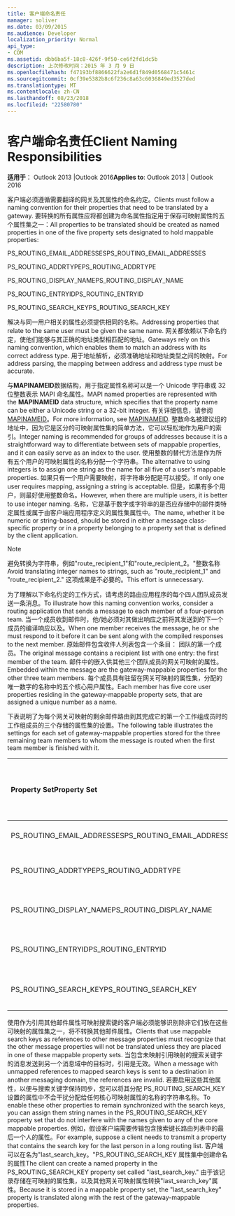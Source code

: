 ```yaml
---
title: 客户端命名责任
manager: soliver
ms.date: 03/09/2015
ms.audience: Developer
localization_priority: Normal
api_type:
- COM
ms.assetid: dbb6ba5f-18c8-426f-9f50-ce6f2fd1dc5b
description: 上次修改时间：2015 年 3 月 9 日
ms.openlocfilehash: f47193bf8866622fa2e6d1f849d0568471c5461c
ms.sourcegitcommit: 0cf39e5382b8c6f236c8a63c6036849ed3527ded
ms.translationtype: MT
ms.contentlocale: zh-CN
ms.lasthandoff: 08/23/2018
ms.locfileid: "22580780"
---
```

# <a name="client-naming-responsibilities"></a><span data-ttu-id="851bd-103">客户端命名责任</span><span class="sxs-lookup"><span data-stu-id="851bd-103">Client Naming Responsibilities</span></span>

  
  
<span data-ttu-id="851bd-104">**适用于**： Outlook 2013 |Outlook 2016</span><span class="sxs-lookup"><span data-stu-id="851bd-104">**Applies to**: Outlook 2013 | Outlook 2016</span></span> 
  
<span data-ttu-id="851bd-105">客户端必须遵循需要翻译的网关及其属性的命名约定。</span><span class="sxs-lookup"><span data-stu-id="851bd-105">Clients must follow a naming convention for their properties that need to be translated by a gateway.</span></span> <span data-ttu-id="851bd-106">要转换的所有属性应将都创建为命名属性指定用于保存可映射属性的五个属性集之一：</span><span class="sxs-lookup"><span data-stu-id="851bd-106">All properties to be translated should be created as named properties in one of the five property sets designated to hold mappable properties:</span></span>
  
<span data-ttu-id="851bd-107">PS_ROUTING_EMAIL_ADDRESSES</span><span class="sxs-lookup"><span data-stu-id="851bd-107">PS_ROUTING_EMAIL_ADDRESSES</span></span>
  
<span data-ttu-id="851bd-108">PS_ROUTING_ADDRTYPE</span><span class="sxs-lookup"><span data-stu-id="851bd-108">PS_ROUTING_ADDRTYPE</span></span>
  
<span data-ttu-id="851bd-109">PS_ROUTING_DISPLAY_NAME</span><span class="sxs-lookup"><span data-stu-id="851bd-109">PS_ROUTING_DISPLAY_NAME</span></span>
  
<span data-ttu-id="851bd-110">PS_ROUTING_ENTRYID</span><span class="sxs-lookup"><span data-stu-id="851bd-110">PS_ROUTING_ENTRYID</span></span>
  
<span data-ttu-id="851bd-111">PS_ROUTING_SEARCH_KEY</span><span class="sxs-lookup"><span data-stu-id="851bd-111">PS_ROUTING_SEARCH_KEY</span></span>
  
<span data-ttu-id="851bd-112">解决与同一用户相关的属性必须提供相同的名称。</span><span class="sxs-lookup"><span data-stu-id="851bd-112">Addressing properties that relate to the same user must be given the same name.</span></span> <span data-ttu-id="851bd-113">网关都依赖以下命名约定，使他们能够与其正确的地址类型相匹配的地址。</span><span class="sxs-lookup"><span data-stu-id="851bd-113">Gateways rely on this naming convention, which enables them to match an address with its correct address type.</span></span> <span data-ttu-id="851bd-114">用于地址解析，必须准确地址和地址类型之间的映射。</span><span class="sxs-lookup"><span data-stu-id="851bd-114">For address parsing, the mapping between address and address type must be accurate.</span></span>
  
<span data-ttu-id="851bd-115">与**MAPINAMEID**数据结构，用于指定属性名称可以是一个 Unicode 字符串或 32 位整数表示 MAPI 命名属性。</span><span class="sxs-lookup"><span data-stu-id="851bd-115">MAPI named properties are represented with the **MAPINAMEID** data structure, which specifies that the property name can be either a Unicode string or a 32-bit integer.</span></span> <span data-ttu-id="851bd-116">有关详细信息，请参阅[MAPINAMEID](mapinameid.md)。</span><span class="sxs-lookup"><span data-stu-id="851bd-116">For more information, see [MAPINAMEID](mapinameid.md).</span></span> <span data-ttu-id="851bd-117">整数命名被建议组的地址中，因为它是区分的可映射属性集的简单方法，它可以轻松地作为用户的索引。</span><span class="sxs-lookup"><span data-stu-id="851bd-117">Integer naming is recommended for groups of addresses because it is a straightforward way to differentiate between sets of mappable properties, and it can easily serve as an index to the user.</span></span> <span data-ttu-id="851bd-118">使用整数的替代方法是作为所有五个用户的可映射属性的名称分配一个字符串。</span><span class="sxs-lookup"><span data-stu-id="851bd-118">The alternative to using integers is to assign one string as the name for all five of a user's mappable properties.</span></span> <span data-ttu-id="851bd-119">如果只有一个用户需要映射，将字符串分配是可以接受。</span><span class="sxs-lookup"><span data-stu-id="851bd-119">If only one user requires mapping, assigning a string is acceptable.</span></span> <span data-ttu-id="851bd-120">但是，如果有多个用户，则最好使用整数命名。</span><span class="sxs-lookup"><span data-stu-id="851bd-120">However, when there are multiple users, it is better to use integer naming.</span></span> <span data-ttu-id="851bd-121">名称，它是基于数字或字符串的是否应存储中的邮件类特定属性或属于由客户端应用程序定义的属性集属性中。</span><span class="sxs-lookup"><span data-stu-id="851bd-121">The name, whether it be numeric or string-based, should be stored in either a message class-specific property or in a property belonging to a property set that is defined by the client application.</span></span> 
  
> [!NOTE]
> <span data-ttu-id="851bd-122">避免转换为字符串，例如"route_recipient_1"和"route_recipient_2。"整数名称</span><span class="sxs-lookup"><span data-stu-id="851bd-122">Avoid translating integer names to strings, such as "route_recipient_1" and "route_recipient_2."</span></span> <span data-ttu-id="851bd-123">这项成果是不必要的。</span><span class="sxs-lookup"><span data-stu-id="851bd-123">This effort is unnecessary.</span></span> 
  
<span data-ttu-id="851bd-124">为了理解以下命名约定的工作方式，请考虑的路由应用程序的每个四人团队成员发送一条消息。</span><span class="sxs-lookup"><span data-stu-id="851bd-124">To illustrate how this naming convention works, consider a routing application that sends a message to each member of a four-person team.</span></span> <span data-ttu-id="851bd-125">当一个成员收到邮件时，他/她必须对其做出响应之前将其发送到的下一个成员的编译响应以及。</span><span class="sxs-lookup"><span data-stu-id="851bd-125">When one member receives the message, he or she must respond to it before it can be sent along with the compiled responses to the next member.</span></span> <span data-ttu-id="851bd-126">原始邮件包含收件人列表包含一个条目： 团队的第一个成员。</span><span class="sxs-lookup"><span data-stu-id="851bd-126">The original message contains a recipient list with one entry: the first member of the team.</span></span> <span data-ttu-id="851bd-127">邮件中的嵌入供其他三个团队成员的网关可映射的属性。</span><span class="sxs-lookup"><span data-stu-id="851bd-127">Embedded within the message are the gateway-mappable properties for the other three team members.</span></span> <span data-ttu-id="851bd-128">每个成员具有驻留在网关可映射的属性集，分配的唯一数字的名称中的五个核心用户属性。</span><span class="sxs-lookup"><span data-stu-id="851bd-128">Each member has five core user properties residing in the gateway-mappable property sets, that are assigned a unique number as a name.</span></span> 
  
<span data-ttu-id="851bd-129">下表说明了为每个网关可映射的剩余邮件路由到其完成它的第一个工作组成员时的工作组成员的三个存储的属性集的设置。</span><span class="sxs-lookup"><span data-stu-id="851bd-129">The following table illustrates the settings for each set of gateway-mappable properties stored for the three remaining team members to whom the message is routed when the first team member is finished with it.</span></span>
  
|<span data-ttu-id="851bd-130">**Property Set**</span><span class="sxs-lookup"><span data-stu-id="851bd-130">**Property Set**</span></span>|<span data-ttu-id="851bd-131">**第二个团队<br/>成员**</span><span class="sxs-lookup"><span data-stu-id="851bd-131">**Second Team  <br/> Member**</span></span>|<span data-ttu-id="851bd-132">**第 3 个团队<br/>成员**</span><span class="sxs-lookup"><span data-stu-id="851bd-132">**Third Team  <br/> Member**</span></span>|<span data-ttu-id="851bd-133">**第四个团队<br/>成员**</span><span class="sxs-lookup"><span data-stu-id="851bd-133">**Fourth Team  <br/> Member**</span></span>|
|:-----|:-----|:-----|:-----|
|<span data-ttu-id="851bd-134">PS_ROUTING_EMAIL_ADDRESSES</span><span class="sxs-lookup"><span data-stu-id="851bd-134">PS_ROUTING_EMAIL_ADDRESSES</span></span>  <br/> |<span data-ttu-id="851bd-135">地址 = 0</span><span class="sxs-lookup"><span data-stu-id="851bd-135">Address = 0</span></span>  <br/> |<span data-ttu-id="851bd-136">地址 = 1</span><span class="sxs-lookup"><span data-stu-id="851bd-136">Address = 1</span></span>  <br/> |<span data-ttu-id="851bd-137">地址 = 2</span><span class="sxs-lookup"><span data-stu-id="851bd-137">Address = 2</span></span>  <br/> |
|<span data-ttu-id="851bd-138">PS_ROUTING_ADDRTYPE</span><span class="sxs-lookup"><span data-stu-id="851bd-138">PS_ROUTING_ADDRTYPE</span></span>  <br/> |<span data-ttu-id="851bd-139">地址类型 = 0</span><span class="sxs-lookup"><span data-stu-id="851bd-139">Address type = 0</span></span>  <br/> |<span data-ttu-id="851bd-140">地址类型 = 1</span><span class="sxs-lookup"><span data-stu-id="851bd-140">Address type = 1</span></span>  <br/> |<span data-ttu-id="851bd-141">地址类型 = 2</span><span class="sxs-lookup"><span data-stu-id="851bd-141">Address type = 2</span></span>  <br/> |
|<span data-ttu-id="851bd-142">PS_ROUTING_DISPLAY_NAME</span><span class="sxs-lookup"><span data-stu-id="851bd-142">PS_ROUTING_DISPLAY_NAME</span></span>  <br/> |<span data-ttu-id="851bd-143">显示名称 = 0</span><span class="sxs-lookup"><span data-stu-id="851bd-143">Display name = 0</span></span>  <br/> |<span data-ttu-id="851bd-144">显示名称 = 1</span><span class="sxs-lookup"><span data-stu-id="851bd-144">Display name = 1</span></span>  <br/> |<span data-ttu-id="851bd-145">显示名称 = 2</span><span class="sxs-lookup"><span data-stu-id="851bd-145">Display name = 2</span></span>  <br/> |
|<span data-ttu-id="851bd-146">PS_ROUTING_ENTRYID</span><span class="sxs-lookup"><span data-stu-id="851bd-146">PS_ROUTING_ENTRYID</span></span>  <br/> |<span data-ttu-id="851bd-147">项标识符 = 0</span><span class="sxs-lookup"><span data-stu-id="851bd-147">Entry identifier = 0</span></span>  <br/> |<span data-ttu-id="851bd-148">项标识符 = 1</span><span class="sxs-lookup"><span data-stu-id="851bd-148">Entry identifier = 1</span></span>  <br/> |<span data-ttu-id="851bd-149">项标识符 = 2</span><span class="sxs-lookup"><span data-stu-id="851bd-149">Entry identifier = 2</span></span>  <br/> |
|<span data-ttu-id="851bd-150">PS_ROUTING_SEARCH_KEY</span><span class="sxs-lookup"><span data-stu-id="851bd-150">PS_ROUTING_SEARCH_KEY</span></span>  <br/> |<span data-ttu-id="851bd-151">搜索关键字 = 0</span><span class="sxs-lookup"><span data-stu-id="851bd-151">Search key = 0</span></span>  <br/> |<span data-ttu-id="851bd-152">搜索关键字 = 1</span><span class="sxs-lookup"><span data-stu-id="851bd-152">Search key = 1</span></span>  <br/> |<span data-ttu-id="851bd-153">搜索关键字 = 2</span><span class="sxs-lookup"><span data-stu-id="851bd-153">Search key = 2</span></span>  <br/> |
   
<span data-ttu-id="851bd-154">使用作为引用其他邮件属性可映射搜索键的客户端必须能够识别除非它们放在这些可映射的属性集之一，将不转换其他邮件属性。</span><span class="sxs-lookup"><span data-stu-id="851bd-154">Clients that use mappable search keys as references to other message properties must recognize that the other message properties will not be translated unless they are placed in one of these mappable property sets.</span></span> <span data-ttu-id="851bd-155">当包含未映射引用映射的搜索关键字的消息发送到另一个消息域中的目标时，引用是无效。</span><span class="sxs-lookup"><span data-stu-id="851bd-155">When a message with unmapped references to mapped search keys is sent to a destination in another messaging domain, the references are invalid.</span></span> <span data-ttu-id="851bd-156">若要启用这些其他属性，以便与搜索关键字保持同步，您可以将其分配 PS_ROUTING_SEARCH_KEY 设置的属性中不会干扰分配给任何核心可映射属性的名称的字符串名称。</span><span class="sxs-lookup"><span data-stu-id="851bd-156">To enable these other properties to remain synchronized with the search keys, you can assign them string names in the PS_ROUTING_SEARCH_KEY property set that do not interfere with the names given to any of the core mappable properties.</span></span> <span data-ttu-id="851bd-157">例如，假设客户端需要传输包含搜索键长路由列表中的最后一个人的属性。</span><span class="sxs-lookup"><span data-stu-id="851bd-157">For example, suppose a client needs to transmit a property that contains the search key for the last person in a long routing list.</span></span> <span data-ttu-id="851bd-158">客户端可以在名为"last_search_key。"PS_ROUTING_SEARCH_KEY 属性集中创建命名的属性</span><span class="sxs-lookup"><span data-stu-id="851bd-158">The client can create a named property in the PS_ROUTING_SEARCH_KEY property set called "last_search_key."</span></span> <span data-ttu-id="851bd-159">由于该记录存储在可映射的属性集，以及其他网关可映射属性转换"last_search_key"属性。</span><span class="sxs-lookup"><span data-stu-id="851bd-159">Because it is stored in a mappable property set, the "last_search_key" property is translated along with the rest of the gateway-mappable properties.</span></span>
  

